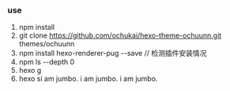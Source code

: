 ### use

1. npm install
2. git clone https://github.com/ochukai/hexo-theme-ochuunn.git themes/ochuunn
3. npm install hexo-renderer-pug --save
// 检测插件安装情况
4. npm ls --depth 0 
5. hexo g
6. hexo si am jumbo.
i am jumbo.
i am jumbo.
